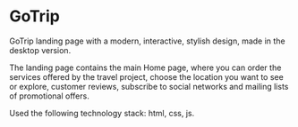 # GoTrip

GoTrip landing page with a modern, interactive, stylish design, made in the desktop version.  

The landing page contains the main Home page, where you can order the services offered by the travel project, choose the location you want to see or explore, customer reviews, subscribe to social networks and mailing lists of promotional offers.

Used the following technology stack: html, css, js.
